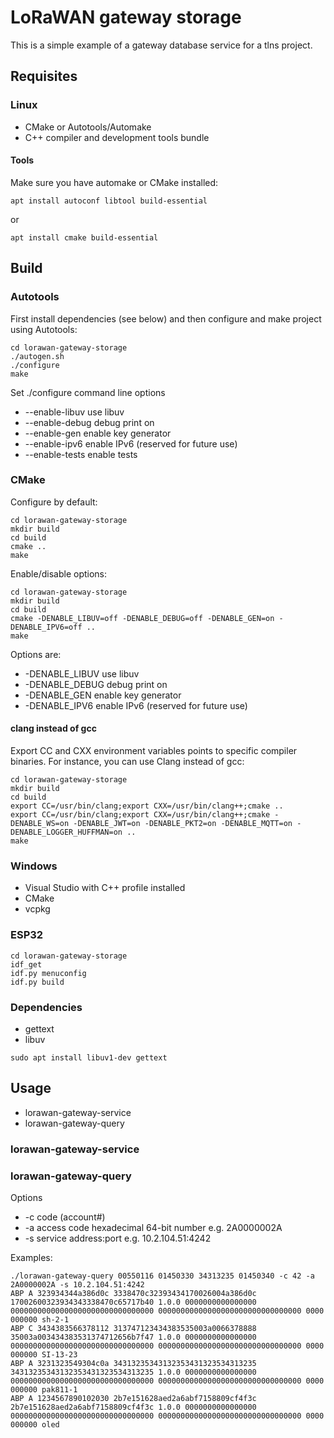 # LoRaWAN gateway storage

This is a simple example of a gateway database service for a tlns project.

## Requisites

### Linux

- CMake or Autotools/Automake
- C++ compiler and development tools bundle

#### Tools

Make sure you have automake or CMake installed:

```
apt install autoconf libtool build-essential 
```

or 

```
apt install cmake build-essential 
```

## Build

### Autotools

First install dependencies (see below) and then configure and make project using Autotools:

```
cd lorawan-gateway-storage
./autogen.sh
./configure
make
```

Set ./configure command line options 
- --enable-libuv use libuv
- --enable-debug debug print on
- --enable-gen enable key generator
- --enable-ipv6 enable IPv6 (reserved for future use)
- --enable-tests enable tests

### CMake

Configure by default: 
```
cd lorawan-gateway-storage
mkdir build
cd build
cmake ..
make
```

Enable/disable options:
```
cd lorawan-gateway-storage
mkdir build
cd build
cmake -DENABLE_LIBUV=off -DENABLE_DEBUG=off -DENABLE_GEN=on -DENABLE_IPV6=off ..
make
```

Options are:

- -DENABLE_LIBUV use libuv
- -DENABLE_DEBUG debug print on
- -DENABLE_GEN enable key generator
- -DENABLE_IPV6 enable IPv6 (reserved for future use)

#### clang instead of gcc

Export CC and CXX environment variables points to specific compiler binaries.
For instance, you can use Clang instead of gcc:

```
cd lorawan-gateway-storage
mkdir build
cd build
export CC=/usr/bin/clang;export CXX=/usr/bin/clang++;cmake ..
export CC=/usr/bin/clang;export CXX=/usr/bin/clang++;cmake -DENABLE_WS=on -DENABLE_JWT=on -DENABLE_PKT2=on -DENABLE_MQTT=on -DENABLE_LOGGER_HUFFMAN=on ..
make
```

### Windows

- Visual Studio with C++ profile installed
- CMake
- vcpkg

### ESP32

```
cd lorawan-gateway-storage
idf_get
idf.py menuconfig
idf.py build
```

### Dependencies

- gettext
- libuv

```
sudo apt install libuv1-dev gettext 
```

## Usage

- lorawan-gateway-service
- lorawan-gateway-query

### lorawan-gateway-service

### lorawan-gateway-query

Options

- -c code (account#)
- -a access code hexadecimal 64-bit number e.g. 2A0000002A
- -s service address:port e.g. 10.2.104.51:4242 

Examples:
```
./lorawan-gateway-query 00550116 01450330 34313235 01450340 -c 42 -a 2A0000002A -s 10.2.104.51:4242 
ABP A 323934344a386d0c 3338470c32393434170026004a386d0c 17002600323934343338470c65717b40 1.0.0 0000000000000000 00000000000000000000000000000000 00000000000000000000000000000000 0000 000000 sh-2-1
ABP C 3434383566378112 313747123434383535003a0066378888 35003a003434383531374712656b7f47 1.0.0 0000000000000000 00000000000000000000000000000000 00000000000000000000000000000000 0000 000000 SI-13-23
ABP A 3231323549304c0a 34313235343132353431323534313235 34313235343132353431323534313235 1.0.0 0000000000000000 00000000000000000000000000000000 00000000000000000000000000000000 0000 000000 pak811-1
ABP A 1234567890102030 2b7e151628aed2a6abf7158809cf4f3c 2b7e151628aed2a6abf7158809cf4f3c 1.0.0 0000000000000000 00000000000000000000000000000000 00000000000000000000000000000000 0000 000000 oled
```

